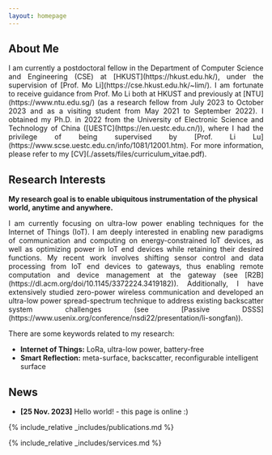 ```yaml
---
layout: homepage
---
```


## About Me
<div align="justify">
I am currently a postdoctoral fellow in the Department of Computer Science and Engineering (CSE) at [HKUST](https://hkust.edu.hk/), under the supervision of [Prof. Mo Li](https://cse.hkust.edu.hk/~lim/). I am fortunate to receive guidance from Prof. Mo Li both at HKUST and previously at [NTU](https://www.ntu.edu.sg/) (as a research fellow from July 2023 to October 2023 and as a visiting student from May 2021 to September 2022). I obtained my Ph.D. in 2022 from the University of Electronic Science and Technology of China ([UESTC](https://en.uestc.edu.cn/)), where I had the privilege of being supervised by [Prof. Li Lu](https://www.scse.uestc.edu.cn/info/1081/12001.htm). For more information, please refer to my [CV](./assets/files/curriculum_vitae.pdf).
</div>

## Research Interests
**My research goal is to enable ubiquitous instrumentation of the physical world, anytime and anywhere.**

<div align="justify">
I am currently focusing on ultra-low power enabling techniques for the Internet of Things (IoT). I am deeply interested in enabling new paradigms of communication and computing on energy-constrained IoT devices, as well as optimizing power in IoT end devices while retaining their desired functions. My recent work involves shifting sensor control and data processing from IoT end devices to gateways, thus enabling remote computation and device management at the gateway (see [R2B](https://dl.acm.org/doi/10.1145/3372224.3419182)). Additionally, I have extensively studied zero-power wireless communication and developed an ultra-low power spread-spectrum technique to address existing backscatter system challenges (see [Passive DSSS](https://www.usenix.org/conference/nsdi22/presentation/li-songfan)). 
</div>

There are some keywords related to my research:
- **Internet of Things:** LoRa, ultra-low power, battery-free
- **Smart Reflection:** meta-surface, backscatter, reconfigurable intelligent surface

## News

- **[25 Nov. 2023]** Hello world! - this page is online :)
<!--- **[Feb. 2020]** Our paper about incremental learning is accepted to CVPR 2020. -->
<!-- This content will not appear in the rendered Markdown -->

{% include_relative _includes/publications.md %}

{% include_relative _includes/services.md %}
